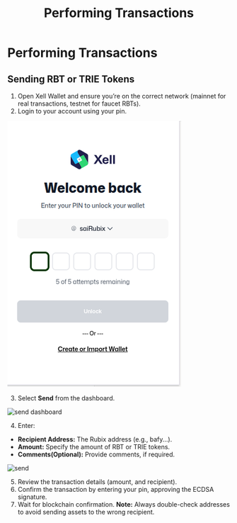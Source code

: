 ﻿---
title: Performing Transactions
sidebar_label: Performing Transactions
---

<!-- File: docs/xell-wallet/send-receive.md -->
# Performing Transactions

## Sending RBT or TRIE Tokens
1. Open Xell Wallet and ensure you’re on the correct network (mainnet for real
transactions, testnet for faucet RBTs).
2. Login to your account using your pin.

![Xell Home](/img/xellimages/restore/restore2.png)

3. Select **Send** from the dashboard.

![send dashboard](/img/xellimages/transactions/dashboard.png)

4. Enter:
- **Recipient Address:** The Rubix address (e.g., bafy...).
- **Amount:** Specify the amount of RBT or TRIE tokens.
- **Comments(Optional):** Provide comments, if required.

![send ](/img/xellimages/transactions/sendaddr.png)

5. Review the transaction details (amount, and recipient).
6. Confirm the transaction by entering your pin, approving the ECDSA signature.
7. Wait for blockchain confirmation.
**Note:** Always double-check addresses to avoid sending assets to the wrong recipient.